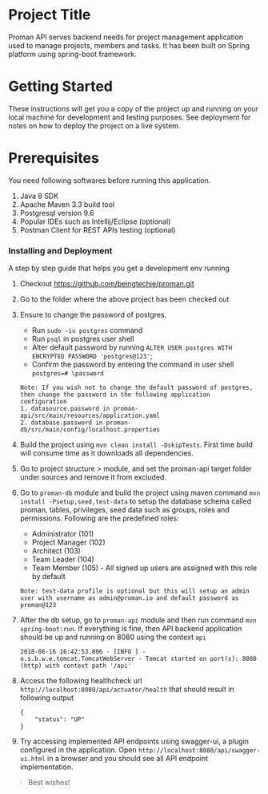 # Project Title

Proman API serves backend needs for project management application used to manage projects, members and tasks. It has been built on Spring platform using spring-boot framework.

# Getting Started

These instructions will get you a copy of the project up and running on your local machine for development and testing purposes. See deployment for notes on how to deploy the project on a live system.

# Prerequisites

You need following softwares before running this application.

1. Java 8 SDK
2. Apache Maven 3.3 build tool
3. Postgresql version 9.6
4. Popular IDEs such as Intellij/Eclipse (optional)
5. Postman Client for REST APIs testing (optional)

### Installing and Deployment

A step by step guide that helps you get a development env running

1. Checkout https://github.com/beingtechie/proman.git
2. Go to the folder where the above project has been checked out
3. Ensure to change the password of postgres.
   - Run `sudo -iu postgres` command
   - Run `psql` in postgres user shell
   - Alter default password by running `ALTER USER postgres WITH ENCRYPTED PASSWORD 'postgres@123'`;
   - Confirm the password by entering the command in user shell `postgres=# \password`

    ```
    Note: If you wish not to change the default password of postgres, then change the password in the following application
    configuration
   1. datasource.password in proman-api/src/main/resources/application.yaml
   2. database.password in proman-db/src/main/config/localhost.properties
   ```
4. Build the project using `mvn clean install -DskipTests`. First time build will consume time as it downloads all dependencies.
5. Go to project structure > module, and set the proman-api target folder under sources and remove it from excluded.
6. Go to `proman-db` module and build the project using maven command `mvn install -Psetup,seed,test-data` to setup the database schema called proman, tables, privileges, seed data such as groups, roles and permissions.
Following are the predefined roles:
   - Administrator (101)
   - Project Manager (102)
   - Architect (103)
   - Team Leader (104)
   - Team Member (105) - All signed up users are assigned with this role by default

    ```
    Note: test-data profile is optional but this will setup an admin user with username as admin@proman.io and default password as proman@123
    ```

7. After the db setup, go to `proman-api` module and then run command `mvn spring-boot:run`. If everything is fine, then API backend
application should be up and running on 8080 using the context `api`

    ```
    2018-06-16 16:42:53.806 - [INFO ] - o.s.b.w.e.tomcat.TomcatWebServer - Tomcat started on port(s): 8080 (http) with context path '/api'
    ```

8. Access the following healthcheck url `http://localhost:8080/api/actuator/health` that should result in following
output

    ```
    {
        "status": "UP"
    }
    ```

9. Try accessing implemented API endpoints using swagger-ui, a plugin configured in the application.
Open `http://localhost:8080/api/swagger-ui.html` in a browser and you should see all API endpoint implementation.

> Best wishes!
